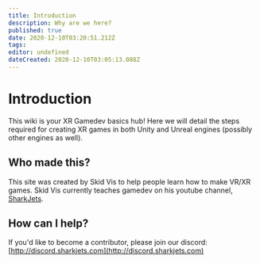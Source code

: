 ```yaml
---
title: Introduction
description: Why are we here?
published: true
date: 2020-12-10T03:20:51.212Z
tags: 
editor: undefined
dateCreated: 2020-12-10T03:05:13.088Z
---
```


# Introduction
This wiki is your XR Gamedev basics hub! Here we will detail the steps required for creating XR games in both Unity and Unreal engines (possibly other engines as well).

## Who made this?
This site was created by Skid Vis to help people learn how to make VR/XR games.
Skid Vis currently teaches gamedev on his youtube channel, [SharkJets](http://youtube.com/sharkjets).

## How can I help?
If you'd like to become a contributor, please join our discord:
[http://discord.sharkjets.com](http://discord.sharkjets.com)
